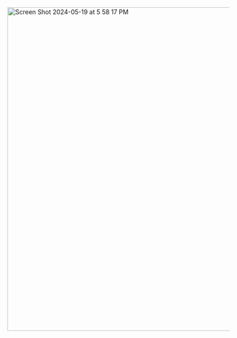 <img width="734" alt="Screen Shot 2024-05-19 at 5 58 17 PM" src="https://github.com/ayman3Dev/minitalk/assets/101283526/7862a9ff-6a9c-4998-a774-c662124ba843">
